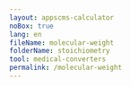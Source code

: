 ```yaml
---
layout: appscms-calculator
noBox: true
lang: en
fileName: molecular-weight
folderName: stoichiometry
tool: medical-converters
permalink: /molecular-weight
---
```



